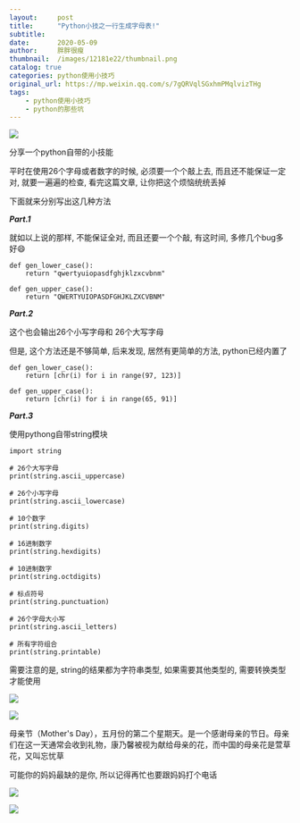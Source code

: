 ```yaml
---
layout:     post
title:      "Python小技之一行生成字母表!"
subtitle:   
date:       2020-05-09
author:     胖胖很瘦
thumbnail:  /images/12181e22/thumbnail.png
catalog: true
categories: python使用小技巧
original_url: https://mp.weixin.qq.com/s/7gQRVqlSGxhmPMqlvizTHg
tags:
    - python使用小技巧
    - python的那些坑
---
```


![](/images/12181e22/1.png)

分享一个python自带的小技能

平时在使用26个字母或者数字的时候, 必须要一个个敲上去, 而且还不能保证一定对, 就要一遍遍的检查, 看完这篇文章, 让你把这个烦恼统统丢掉

下面就来分别写出这几种方法

***Part.1***

就如以上说的那样, 不能保证全对, 而且还要一个个敲, 有这时间, 多修几个bug多好😄

```
def gen_lower_case():
    return "qwertyuiopasdfghjklzxcvbnm"

def gen_upper_case():
    return "QWERTYUIOPASDFGHJKLZXCVBNM"

```

***Part.2***

这个也会输出26个小写字母和 26个大写字母

但是, 这个方法还是不够简单, 后来发现, 居然有更简单的方法, python已经内置了

```
def gen_lower_case():
    return [chr(i) for i in range(97, 123)]

def gen_upper_case():
    return [chr(i) for i in range(65, 91)]
```

***Part.3***

使用pythong自带string模块

```
import string

# 26个大写字母
print(string.ascii_uppercase)

# 26个小写字母
print(string.ascii_lowercase)

# 10个数字
print(string.digits)

# 16进制数字
print(string.hexdigits)

# 10进制数字
print(string.octdigits)

# 标点符号
print(string.punctuation)

# 26个字母大小写
print(string.ascii_letters)

# 所有字符组合
print(string.printable)
```

需要注意的是, string的结果都为字符串类型, 如果需要其他类型的, 需要转换类型才能使用

![](/images/12181e22/2.png)

![](/images/12181e22/3.png)

母亲节（Mother's Day），五月份的第二个星期天。是一个感谢母亲的节日。母亲们在这一天通常会收到礼物，康乃馨被视为献给母亲的花，而中国的母亲花是萱草花，又叫忘忧草

可能你的妈妈最缺的是你, 所以记得再忙也要跟妈妈打个电话

![](/images/12181e22/4.png)

![](/images/12181e22/5.png)